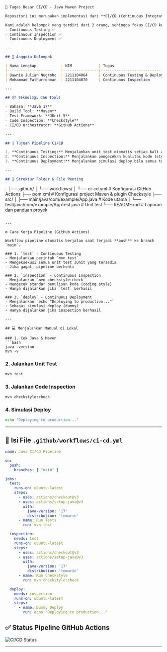 ```markdown
🚀 Tugas Besar CI/CD - Java Maven Project

Repositori ini merupakan implementasi dari **CI/CD (Continuous Integration, Testing, Inspection, Deployment)** menggunakan **GitHub Actions** untuk tugas besar mata kuliah [NAMA MATA KULIAH ANDA].

Kami adalah kelompok yang terdiri dari 2 orang, sehingga fokus CI/CD kami adalah:
- Continuous Testing ✅
- Continuous Inspection ✅
- Continuous Deployment ✅

---

## 👥 Anggota Kelompok

| Nama Lengkap           | NIM            | Tugas                          |
|--------------------    |----------------|--------------------------------|
| Dawnie Julian Nugroho  | 2211104064     | Continuous Testing & Deployment|
| Mohammad Fathurrohman  | 2211104070     | Continuous Inspection          |

---

## 📦 Teknologi dan Tools

- Bahasa: **Java 17**
- Build Tool: **Maven**
- Test Framework: **JUnit 5**
- Code Inspection: **Checkstyle**
- CI/CD Orchestrator: **GitHub Actions**

---

## 🧾 Tujuan Pipeline CI/CD

1. **Continuous Testing:** Menjalankan unit test otomatis setiap kali ada perubahan kode.
2. **Continuous Inspection:** Menjalankan pengecekan kualitas kode (style/linting).
3. **Continuous Deployment:** Menjalankan simulasi deploy bila semua tahap berhasil.

---

## 📁 Struktur Folder & File Penting

```

.
├── .github/
│   └── workflows/
│       └── ci-cd.yml        # Konfigurasi GitHub Actions
├── pom.xml                  # Konfigurasi project Maven & plugin Checkstyle
├── src/
│   ├── main/java/com/example/App.java        # Kode utama
│   └── test/java/com/example/AppTest.java    # Unit test
└── README.md                # Laporan dan panduan proyek

````

---

⚙️ Cara Kerja Pipeline (GitHub Actions)

Workflow pipeline otomatis berjalan saat terjadi **push** ke branch `main`.

### 1. `test` - Continuous Testing
- Menjalankan perintah `mvn test`
- Mengeksekusi semua unit test JUnit yang tersedia
- Jika gagal, pipeline berhenti

### 2. `inspection` - Continuous Inspection
- Menjalankan `mvn checkstyle:check`
- Mengecek standar penulisan kode (coding style)
- Hanya dijalankan jika `test` berhasil

### 3. `deploy` - Continuous Deployment
- Menjalankan `echo "Deploying to production..."`
- Sebagai simulasi deploy (dummy)
- Hanya dijalankan jika inspection berhasil

---

## 💻 Menjalankan Manual di Lokal

### 1. Cek Java & Maven
```bash
java -version
mvn -v
````

### 2. Jalankan Unit Test

```bash
mvn test
```

### 3. Jalankan Code Inspection

```bash
mvn checkstyle:check
```

### 4. Simulasi Deploy

```bash
echo "Deploying to production..."
```

---

## 📄 Isi File `.github/workflows/ci-cd.yml`

```yaml
name: Java CI/CD Pipeline

on:
  push:
    branches: [ "main" ]

jobs:
  test:
    runs-on: ubuntu-latest
    steps:
      - uses: actions/checkout@v3
      - uses: actions/setup-java@v3
        with:
          java-version: '17'
          distribution: 'temurin'
      - name: Run Tests
        run: mvn test

  inspection:
    needs: test
    runs-on: ubuntu-latest
    steps:
      - uses: actions/checkout@v3
      - uses: actions/setup-java@v3
        with:
          java-version: '17'
          distribution: 'temurin'
      - name: Run Checkstyle
        run: mvn checkstyle:check

  deploy:
    needs: inspection
    runs-on: ubuntu-latest
    steps:
      - name: Dummy Deploy
        run: echo "Deploying to production..."
```

## ✅ Status Pipeline GitHub Actions

![CI/CD Status](https://github.com/dawniejulian/Tubes_CI-CD/actions/workflows/ci-cd.yml/badge.svg)

---
